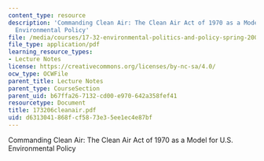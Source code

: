```yaml
---
content_type: resource
description: 'Commanding Clean Air: The Clean Air Act of 1970 as a Model for U.S.
  Environmental Policy'
file: /media/courses/17-32-environmental-politics-and-policy-spring-2003/d6313041868fcf5873e35ee1ec4e87bf_173206cleanair.pdf
file_type: application/pdf
learning_resource_types:
- Lecture Notes
license: https://creativecommons.org/licenses/by-nc-sa/4.0/
ocw_type: OCWFile
parent_title: Lecture Notes
parent_type: CourseSection
parent_uid: b67ffa26-7132-cd00-e970-642a358fef41
resourcetype: Document
title: 173206cleanair.pdf
uid: d6313041-868f-cf58-73e3-5ee1ec4e87bf
---
```

Commanding Clean Air: The Clean Air Act of 1970 as a Model for U.S. Environmental Policy